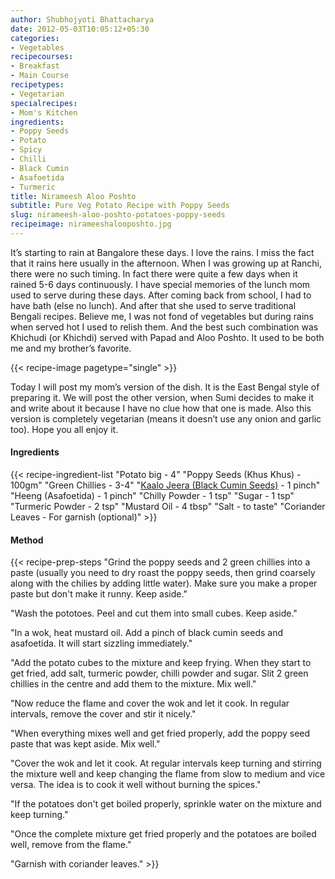 ```yaml
---
author: Shubhojyoti Bhattacharya
date: 2012-05-03T10:05:12+05:30
categories:
- Vegetables
recipecourses:
- Breakfast
- Main Course
recipetypes:
- Vegetarian
specialrecipes:
- Mom's Kitchen
ingredients:
- Poppy Seeds
- Potato
- Spicy
- Chilli
- Black Cumin
- Asafoetida
- Turmeric
title: Nirameesh Aloo Poshto
subtitle: Pure Veg Potato Recipe with Poppy Seeds
slug: nirameesh-aloo-poshto-potatoes-poppy-seeds
recipeimage: nirameeshalooposhto.jpg
---
```


It’s starting to rain at Bangalore these days. I love the rains. I miss the fact that it rains here usually in the afternoon. When I was growing up at Ranchi, there were no such timing. In fact there were quite a few days when it rained 5-6 days continuously. I have special memories of the lunch mom used to serve during these days. After coming back from school, I had to have bath (else no lunch). And after that she used to serve traditional Bengali recipes. Believe me, I was not fond of vegetables but during rains when served hot I used to relish them. And the best such combination was Khichudi (or Khichdi) served with Papad and Aloo Poshto. It used to be both me and my brother’s favorite.

{{< recipe-image pagetype="single" >}}

Today I will post my mom’s version of the dish. It is the East Bengal style of preparing it. We will post the other version, when Sumi decides to make it and write about it because I have no clue how that one is made. Also this version is completely vegetarian (means it doesn’t use any onion and garlic too). Hope you all enjoy it.

#### Ingredients

{{< recipe-ingredient-list
"Potato big - 4"
"Poppy Seeds (Khus Khus) - 100gm"
"Green Chillies - 3-4"
"[Kaalo Jeera (Black Cumin Seeds)](https://en.wikipedia.org/wiki/Bunium_persicum) - 1 pinch"
"Heeng (Asafoetida) - 1 pinch"
"Chilly Powder - 1 tsp"
"Sugar - 1 tsp"
"Turmeric Powder - 2 tsp"
"Mustard Oil - 4 tbsp"
"Salt - to taste"
"Coriander Leaves - For garnish (optional)" >}}

#### Method

{{< recipe-prep-steps
"Grind the poppy seeds and 2 green chillies into a paste (usually you need to dry roast the poppy seeds, then grind coarsely along with the chilies by adding little water). Make sure you make a proper paste but don't make it runny. Keep aside."

"Wash the pototoes. Peel and cut them into small cubes. Keep aside."

"In a wok, heat mustard oil. Add a pinch of black cumin seeds and asafoetida. It will start sizzling immediately."

"Add the potato cubes to the mixture and keep frying. When they start to get fried, add salt, turmeric powder, chilli powder and sugar. Slit 2 green chillies in the centre and add them to the mixture. Mix well."

"Now reduce the flame and cover the wok and let it cook. In regular intervals, remove the cover and stir it nicely."

"When everything mixes well and get fried properly, add the poppy seed paste that was kept aside. Mix well."

"Cover the wok and let it cook. At regular intervals keep turning and stirring the mixture well and keep changing the flame from slow to medium and vice versa. The idea is to cook it well without burning the spices."

"If the potatoes don't get boiled properly, sprinkle water on the mixture and keep turning."

"Once the complete mixture get fried properly and the potatoes are boiled well, remove from the flame."

"Garnish with coriander leaves." >}}
